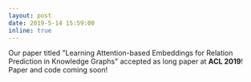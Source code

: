 ```yaml
---
layout: post
date: 2019-5-14 15:59:00
inline: true
---
```


Our paper titled "Learning Attention-based Embeddings for Relation Prediction in Knowledge Graphs" accepted as long paper at __ACL 2019__! Paper and code coming soon!
